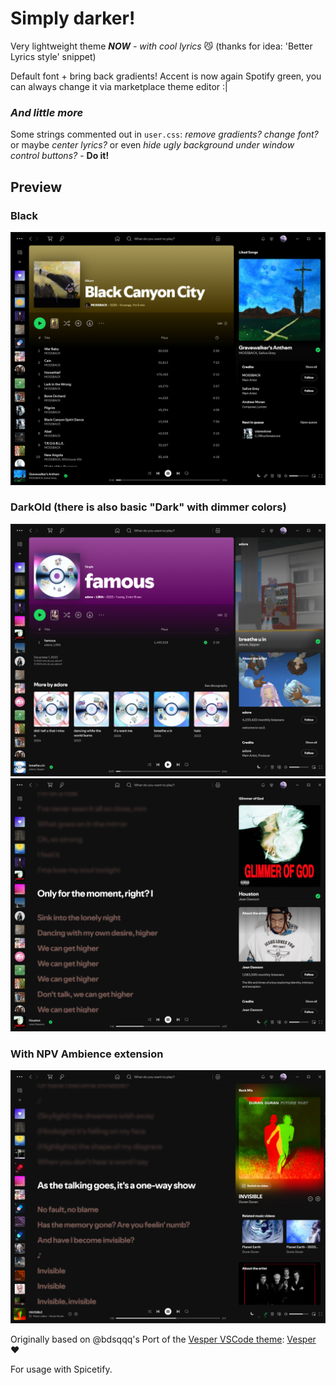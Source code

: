 # Simply darker!
Very lightweight theme
_**NOW** - with cool lyrics_ 😼 (thanks for idea: 'Better Lyrics style' snippet)

Default font + bring back gradients! Accent is now again Spotify green, you can always change it via marketplace theme editor :|

### _And little more_
Some strings commented out in `user.css`: *remove gradients?* *change font?* or maybe *center lyrics?* or even *hide ugly background under window control buttons?* - **Do it!**  

## Preview
### Black
![Black](./assets/preview_black.png)

### DarkOld (there is also basic "Dark" with dimmer colors)
![Dark](./assets/preview_dark.png)
![Lyrics](./assets/preview_lyrics.png)

### With NPV Ambience extension
![DarkNPV](./assets/preview_npv.png)

Originally based on @bdsqqq's Port of the [Vesper VSCode theme](https://github.com/raunofreiberg/vesper/tree/main): [Vesper](https://github.com/bdsqqq/spicetify-vesper-theme) ❤️

For usage with Spicetify.
